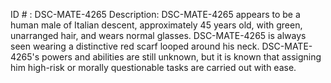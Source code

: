 ID # : DSC-MATE-4265
Description: DSC-MATE-4265 appears to be a human male of Italian descent, approximately 45 years old, with green, unarranged hair, and wears normal glasses. DSC-MATE-4265 is always seen wearing a distinctive red scarf looped around his neck. DSC-MATE-4265's powers and abilities are still unknown, but it is known that assigning him high-risk or morally questionable tasks are carried out with ease.